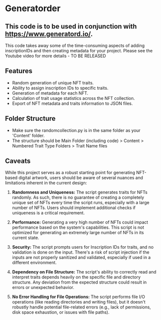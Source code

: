# Generatorder

## This code is to be used in conjunction with https://www.generatord.io/.

This code takes away some of the time-consuming aspects of adding inscriptionIDs and then creating metadata for your project.
Please see the Youtube video for more details - TO BE RELEASED

## Features

- Random generation of unique NFT traits.
- Ability to assign inscription IDs to specific traits.
- Generation of metadata for each NFT.
- Calculation of trait usage statistics across the NFT collection.
- Export of NFT metadata and traits information to JSON files.

## Folder Structure
- Make sure the randomcollection.py is in the same folder as your 'Content' folder.
- The structure should be Main Folder (including code) > Content > Numbered Trait Type Folders > Trait Name files

## Caveats

While this project serves as a robust starting point for generating NFT-based digital artwork, users should be aware of several nuances and limitations inherent in the current design:

1. **Randomness and Uniqueness:** The script generates traits for NFTs randomly. As such, there is no guarantee of creating a completely unique set of NFTs every time the script runs, especially with a large number of NFTs. Users should implement additional checks if uniqueness is a critical requirement.

2. **Performance:** Generating a very high number of NFTs could impact performance based on the system's capabilities. This script is not optimized for generating an extremely large number of NFTs in its current state.

3. **Security:** The script prompts users for Inscription IDs for traits, and no validation is done on the input. There's a risk of script injection if the inputs are not properly sanitized and validated, especially if used in a different environment.

4. **Dependency on File Structure:** The script's ability to correctly read and interpret traits depends heavily on the specific file and directory structure. Any deviation from the expected structure could result in errors or unexpected behavior.

5. **No Error Handling for File Operations:** The script performs file I/O operations (like reading directories and writing files), but it doesn't robustly handle potential file-related errors (e.g., lack of permissions, disk space exhaustion, or issues with file paths).
